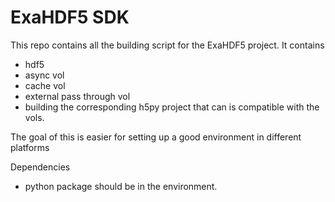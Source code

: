 # ExaHDF5 SDK

This repo contains all the building script for the ExaHDF5 project. It contains
- hdf5
- async vol
- cache vol
- external pass through vol
- building the corresponding h5py project that can is compatible with the vols.

The goal of this is easier for setting up a good environment in different platforms

Dependencies
- python package should be in the environment. 

